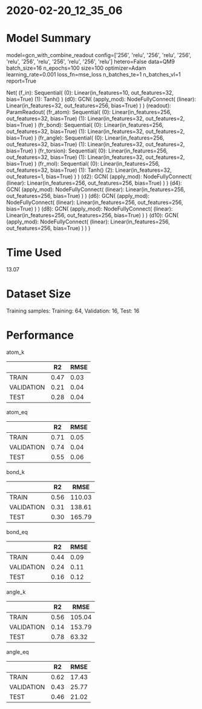 2020-02-20_12_35_06
===========================
# Model Summary
model=gcn_with_combine_readout
config=['256', 'relu', '256', 'relu', '256', 'relu', '256', 'relu', '256', 'relu', '256', 'relu']
hetero=False
data=QM9
batch_size=16
n_epochs=100
size=100
optimizer=Adam
learning_rate=0.001
loss_fn=mse_loss
n_batches_te=1
n_batches_vl=1
report=True

Net(
  (f_in): Sequential(
    (0): Linear(in_features=10, out_features=32, bias=True)
    (1): Tanh()
  )
  (d0): GCN(
    (apply_mod): NodeFullyConnect(
      (linear): Linear(in_features=32, out_features=256, bias=True)
    )
  )
  (readout): ParamReadout(
    (fr_atom): Sequential(
      (0): Linear(in_features=256, out_features=32, bias=True)
      (1): Linear(in_features=32, out_features=2, bias=True)
    )
    (fr_bond): Sequential(
      (0): Linear(in_features=256, out_features=32, bias=True)
      (1): Linear(in_features=32, out_features=2, bias=True)
    )
    (fr_angle): Sequential(
      (0): Linear(in_features=256, out_features=32, bias=True)
      (1): Linear(in_features=32, out_features=2, bias=True)
    )
    (fr_torsion): Sequential(
      (0): Linear(in_features=256, out_features=32, bias=True)
      (1): Linear(in_features=32, out_features=2, bias=True)
    )
    (fr_mol): Sequential(
      (0): Linear(in_features=256, out_features=32, bias=True)
      (1): Tanh()
      (2): Linear(in_features=32, out_features=1, bias=True)
    )
  )
  (d2): GCN(
    (apply_mod): NodeFullyConnect(
      (linear): Linear(in_features=256, out_features=256, bias=True)
    )
  )
  (d4): GCN(
    (apply_mod): NodeFullyConnect(
      (linear): Linear(in_features=256, out_features=256, bias=True)
    )
  )
  (d6): GCN(
    (apply_mod): NodeFullyConnect(
      (linear): Linear(in_features=256, out_features=256, bias=True)
    )
  )
  (d8): GCN(
    (apply_mod): NodeFullyConnect(
      (linear): Linear(in_features=256, out_features=256, bias=True)
    )
  )
  (d10): GCN(
    (apply_mod): NodeFullyConnect(
      (linear): Linear(in_features=256, out_features=256, bias=True)
    )
  )
)
# Time Used 
13.07

# Dataset Size
Training samples: 
Training: 64, Validation: 16, Test: 16
# Performance
atom_k

|              |R2            |RMSE          |
|------------- |------------- |------------- |
|TRAIN         |0.47          |0.03          |
|VALIDATION    |0.21          |0.04          |
|TEST          |0.28          |0.04          |


atom_eq

|              |R2            |RMSE          |
|------------- |------------- |------------- |
|TRAIN         |0.71          |0.05          |
|VALIDATION    |0.74          |0.04          |
|TEST          |0.55          |0.06          |


bond_k

|              |R2            |RMSE          |
|------------- |------------- |------------- |
|TRAIN         |0.56          |110.03        |
|VALIDATION    |0.31          |138.61        |
|TEST          |0.30          |165.79        |


bond_eq

|              |R2            |RMSE          |
|------------- |------------- |------------- |
|TRAIN         |0.44          |0.09          |
|VALIDATION    |0.24          |0.11          |
|TEST          |0.16          |0.12          |


angle_k

|              |R2            |RMSE          |
|------------- |------------- |------------- |
|TRAIN         |0.56          |105.04        |
|VALIDATION    |0.14          |153.79        |
|TEST          |0.78          |63.32         |


angle_eq

|              |R2            |RMSE          |
|------------- |------------- |------------- |
|TRAIN         |0.62          |17.43         |
|VALIDATION    |0.43          |25.77         |
|TEST          |0.46          |21.02         |

